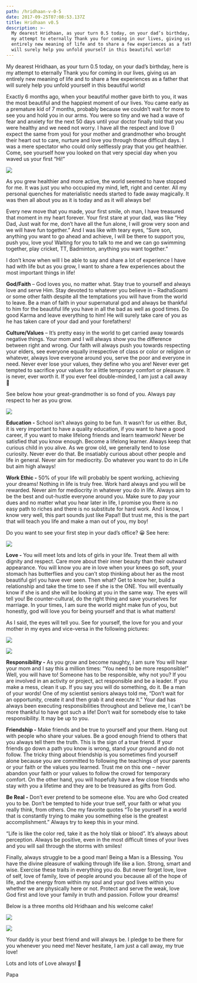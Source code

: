 ```yaml
---
path: /hridhaan-v-0-5
date: 2017-09-25T07:08:53.137Z
title: Hridhaan v0.5
description: >-
  My dearest Hridhaan, as your turn 0.5 today, on your dad’s birthday, here is
  my attempt to eternally Thank you for coming in our lives, giving us an
  entirely new meaning of life and to share a few experiences as a father that
  will surely help you unfold yourself in this beautiful world!
---
```

My dearest Hridhaan, as your turn 0.5 today, on your dad’s birthday, here is my attempt to eternally Thank you for coming in our lives, giving us an entirely new meaning of life and to share a few experiences as a father that will surely help you unfold yourself in this beautiful world!

Exactly 6 months ago, when your beautiful mother gave birth to you, it was the most beautiful and the happiest moment of our lives.  You came early as a premature kid of 7 months, probably because we couldn’t wait for more to see you and hold you in our arms. You were so tiny and we had a wave of fear and anxiety for the next 50 days until your doctor finally told that you were healthy and we need not worry. I have all the respect and love (I expect the same from you) for your mother and grandmother who brought their heart out to care, nurture and love you through those difficult days. I was a mere spectator who could only selflessly pray that you get healthier. Come, see yourself how you looked on that very special day when you waved us your first “Hi!”

![](/assets/4ba48948-16a3-4e71-8f2d-74bc30812285.jpg)

As you grew healthier and more active, the world seemed to have stopped for me. It was just you who occupied my mind, left, right and center.  All my personal quenches for materialistic needs started to fade away magically. It was then all about you as it is today and as it will always be!



Every new move that you made,  your first smile, oh man, I  have treasured that moment in my heart forever. Your first stare at your dad, was like “Hey Dad, Just wait for me, don’t have all the fun alone, I will grow very soon and we will have fun together.” And I was like with teary eyes, “Sure son, anything you want to go ahead and achieve, I will be there to support you, push you, love you! Waiting for you to talk to me and we can go swimming together, play cricket, TT, Badminton, anything you want together.”



I don’t know when will I be able to say and share a lot of experience I have had with life but as you grow, I want to share a few experiences about the most important things in life!



**God/Faith** –  God loves you, no matter what. Stay true to yourself and always love and serve Him. Stay devoted to whatever you believe in – RadhaSoami or some other faith despite all the temptations you will have from the world to leave. Be a man of faith in your supernatural god and always be thankful to him for the beautiful life you have in all the bad as well as good times. Do good Karma and leave everything to him! He will surely take care of you as he has taken care of your dad and your forefathers!



**Culture/Values** – It’s pretty easy in the world to get carried away towards negative things. Your mom and I will always show you the difference between right and wrong. Our faith will always push you towards respecting your elders, see everyone equally irrespective of class or color or religion or whatever, always love everyone around you, serve the poor and everyone in need. Never ever lose your values, they define who you are! Never ever get tempted to sacrifice your values for a little temporary comfort or pleasure. It is never, ever worth it. If you ever feel double-minded, I am just a call away 🙂

See below how your great-grandmother is so fond of you. Always pay respect to her as you grow.

![](/assets/20228675_10207321101064939_3743443739602785720_n-1.jpg)

**Education -** School isn’t always going to be fun. It wasn’t for us either. But, it is very important to have a quality education, if you want to have a good career, if you want to make lifelong friends and learn teamwork! Never be satisfied that you know enough. Become a lifelong learner. Always keep that curious child in you alive. As we grow old, we generally tend to lose curiosity.  Never ever do that.  Be insatiably curious about other people and life in general. Never aim for mediocrity. Do whatever you want to do in Life but aim high always!



**Work Ethic -** 50% of your life will probably be spent working, achieving your dreams! Nothing in life is truly free. Work hard always and you will be rewarded. Never aim for mediocrity in whatever you do in life. Always aim to be the best and out-hustle everyone around you. Make sure to pay your dues and no matter what you hear later in life, I promise you there is no easy path to riches and there is no substitute for hard work. And I know, I know very well, this part sounds just like Papa!! But trust me, this is the part that will teach you life and make a man out of you, my boy!

Do you want to see your first step in your dad’s office? 😀 See here:

![](/assets/18952930_10207033847283774_3958288292495755788_n.jpg)

**Love -** You will meet lots and lots of girls in your life. Treat them all with dignity and respect. Care more about their inner beauty than their outward appearance. You will know you are in love when your knees go soft, your stomach has butterflies and you can’t stop thinking about her as the most beautiful girl you have ever seen. Then what? Get to know her, build a relationship and take the time to see if she is the ONE. You will eventually know if she is and she will be looking at you in the same way. The eyes will tell you! Be counter-cultural, do the right thing and save yourselves for marriage. In your times, I am sure the world might make fun of you, but honestly, god will love you for being yourself and that is what matters!



As I said, the eyes will tell you. See for yourself, the love for you and your mother in my eyes and  vice-versa in the following pictures:

![](/assets/18738408_10206933119885652_1209167522741037657_o-683x1024.jpg)

![](/assets/18738447_10206933130365914_3123650083492639331_o-1-683x1024.jpg)

**Responsibility -** As you grow and become naughty, I am sure You will hear your mom and I say this a million times: “You need to be more responsible!” Well, you will have to! Someone has to be responsible, why not you? If you are involved in an activity or project, act responsible and be a leader. If you make a mess, clean it up. If you say you will do something, do it. Be a man of your words! One of my scientist seniors always told me, “Don’t wait for an opportunity, create it and then grab it and execute it.” Your dad has always been executing responsibilities throughout and believe me, I can’t be more thankful to have got such a life! Don’t wait for somebody else to take responsibility. It may be up to you.



**Friendship -** Make friends and be true to yourself and your them. Hang out with people who share your values. Be a good enough friend to others that you always tell them the truth. This is the sign of a true friend. If your friends go down a path you know is wrong, stand your ground and do not follow. The tricky thing about friendship is you sometimes find yourself alone because you are committed to following the teachings of your parents or your faith or the values you learned. Trust me on this one – never abandon your faith or your values to follow the crowd for temporary comfort. On the other hand, you will hopefully have a few close friends who stay with you a lifetime and they are to be treasured as gifts from God.



**Be Real -** Don’t ever pretend to be someone else. You are who God created you to be. Don’t be tempted to hide your true self, your faith or what you really think, from others. One my favorite quotes “To be yourself in a world that is constantly trying to make you something else is the greatest accomplishment.” Always try to keep this in your mind.

“Life is like the color red, take it as the holy tilak or blood”. It’s always about perception. Always be positive, even in the most difficult times of your lives and you will sail through the storms with smiles!

Finally, always struggle to be a good man! Being a Man is a Blessing. You have the divine pleasure of walking through life like a lion. Strong, smart and wise. Exercise these traits in everything you do. But never forget love, love of self, love of family, love of people around you because all of the hope of life, and the energy from within my soul and your god lives within you whether we are physically here or not. Protect and serve the weak, love God first and love your family in truth and passion. Follow your dreams!

Below is a three months old Hridhaan and his welcome cake!

![](/assets/18623690_10206933117005580_9164757117816767905_o-1-768x1024.jpg)

![](/assets/18672836_10206933118725623_2338762545052309989_o-1-1024x683.jpg)

Your daddy is your best friend and will always be. I pledge to be there for you whenever you need me! Never hesitate, I am just a call away, my true love!

Lots and lots of Love always! 🙂

Papa
